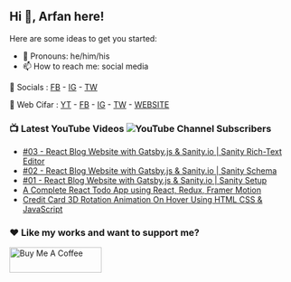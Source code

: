 ## Hi 👋, Arfan here!

Here are some ideas to get you started:

- 🌱 Pronouns: he/him/his
- 📫 How to reach me: social media

🤙 Socials : [FB][fb] - [IG][ig] - [TW][tw]

🏦 Web Cifar : [YT][wyt] - [FB][wcfb] - [IG][wcig] - [TW][wctw] - [WEBSITE][wcwebsite]

### 📺 Latest YouTube Videos ![YouTube Channel Subscribers](https://img.shields.io/youtube/channel/subscribers/UCdxaLo9ALJgXgOUDURRPGiQ?style=social)

<!-- YOUTUBE:START -->
- [#03 - React Blog Website with Gatsby.js &amp; Sanity.io | Sanity Rich-Text Editor](https://www.youtube.com/watch?v=2M6TBHdPTZk)
- [#02 - React Blog Website with Gatsby.js &amp; Sanity.io | Sanity Schema](https://www.youtube.com/watch?v=qk3IzFre_qI)
- [#01 - React Blog Website with Gatsby.js &amp; Sanity.io |  Sanity Setup](https://www.youtube.com/watch?v=xWM0usCfy5w)
- [A Complete React Todo App using React, Redux, Framer Motion](https://www.youtube.com/watch?v=W0Uf_xu350k)
- [Credit Card 3D Rotation Animation On Hover Using  HTML CSS &amp; JavaScript](https://www.youtube.com/watch?v=gvO3JTCevKc)
<!-- YOUTUBE:END -->

### ♥ Like my works and want to support me?
<a href="https://www.buymeacoffee.com/shaifarfan08" target="_blank"><img src="https://cdn.buymeacoffee.com/buttons/v2/default-blue.png" alt="Buy Me A Coffee" style="height: 45px !important;width: 162.75px !important;" ></a>


[fb]: http://facebook.com/fb.shaifarfan08
[ig]: http://instagram.com/shaifarfan08
[tw]: http://twitter.com/shaifarfan08
[wcfb]: http://facebook.com/webcifar
[wcig]: http://instagram.com/web_cifar
[wctw]: http://twitter.com/webcifar
[wcwebsite]: http://webcifar.com
[wyt]: https://www.youtube.com/channel/UCdxaLo9ALJgXgOUDURRPGiQ
